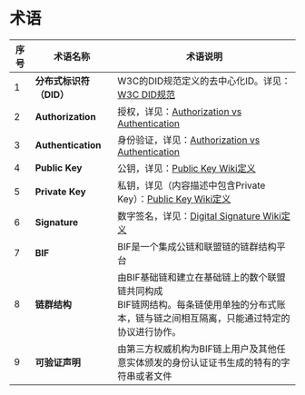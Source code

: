 # 术语

| 序号 | 术语名称                | 术语说明                                                     |
| ---- | ----------------------- | ------------------------------------------------------------ |
| 1    | **分布式标识符（DID）** | W3C的DID规范定义的去中心化ID。详见：[W3C DID规范](https://w3c-ccg.github.io/did-spec/) |
| 2    | **Authorization**       | 授权，详见：[Authorization vs Authentication](https://stackoverflow.com/questions/6556522/authentication-versus-authorization) |
| 3    | **Authentication**      | 身份验证，详见：[Authorization vs Authentication](https://stackoverflow.com/questions/6556522/authentication-versus-authorization) |
| 4    | **Public Key**          | 公钥，详见：[Public Key Wiki定义](https://en.wikipedia.org/wiki/Public-key_cryptography) |
| 5    | **Private Key**         | 私钥，详见（内容描述中包含Private Key）：[Public Key Wiki定义](https://en.wikipedia.org/wiki/Public-key_cryptography) |
| 6    | **Signature**           | 数字签名，详见：[Digital Signature Wiki定义](https://en.wikipedia.org/wiki/Digital_signature) |
| 7    | **BIF**                 | BIF是一个集成公链和联盟链的链群结构平台                      |
| 8    | **链群结构**            | 由BIF基础链和建立在基础链上的数个联盟链共同构成<br/>BIF链网结构。每条链使用单独的分布式账本，链与链之间相互隔离，只能通过特定的协议进行协作。 |
| 9    | **可验证声明**          | 由第三方权威机构为BIF链上用户及其他任意实体颁发的身份认证证书生成的特有的字符串或者文件 |

